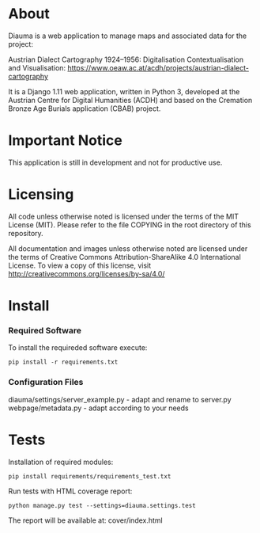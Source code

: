 # About

Diauma is a web application to manage maps and associated data for the project:

Austrian Dialect Cartography 1924–1956: Digitalisation Contextualisation and Visualisation: 
https://www.oeaw.ac.at/acdh/projects/austrian-dialect-cartography

It is a Django 1.11 web application, written in Python 3, developed at the Austrian Centre for Digital Humanities (ACDH)
and based on the Cremation Bronze Age Burials application (CBAB) project.

# Important Notice

This application is still in development and not for productive use.

# Licensing

All code unless otherwise noted is licensed under the terms of the MIT License (MIT).
Please refer to the file COPYING in the root directory of this repository.

All documentation and images unless otherwise noted are licensed under the terms of Creative Commons Attribution-ShareAlike 4.0 International License.
To view a copy of this license, visit http://creativecommons.org/licenses/by-sa/4.0/

# Install

### Required Software

To install the requireded software execute:

    pip install -r requirements.txt

### Configuration Files

diauma/settings/server_example.py - adapt and rename to server.py  
webpage/metadata.py - adapt according to your needs


# Tests

Installation of required modules:

    pip install requirements/requirements_test.txt

Run tests with HTML coverage report:

    python manage.py test --settings=diauma.settings.test

The report will be available at: cover/index.html
